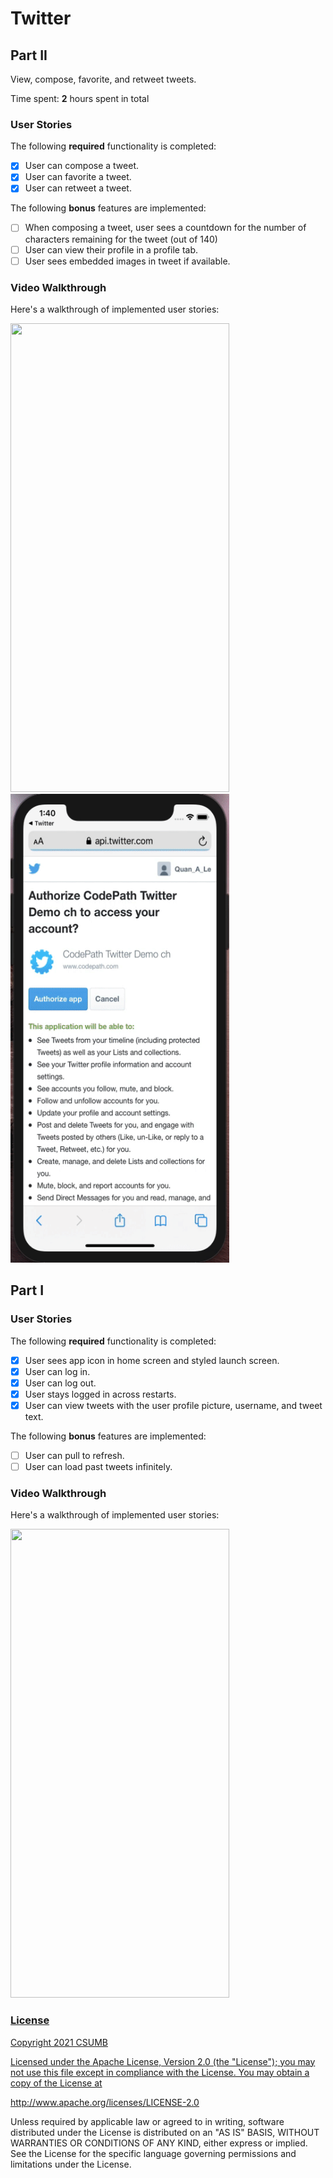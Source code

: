 # Twitter

## Part II

View, compose, favorite, and retweet tweets.

Time spent: **2** hours spent in total

### User Stories

The following **required** functionality is completed:

- [x] User can compose a tweet.
- [x] User can favorite a tweet.
- [x] User can retweet a tweet.

The following **bonus** features are implemented:

- [ ] When composing a tweet, user sees a countdown for the number of characters remaining for the tweet (out of 140)
- [ ] User can view their profile in a profile tab.
- [ ] User sees embedded images in tweet if available.

### Video Walkthrough

Here's a walkthrough of implemented user stories:

<p float="left">
<a href="Twitter-part1.gif"><img src="Twitter-part1.gif" height="750" width="350"></a>
<a href="Twitter-part2.gif"><img src="Twitter-part2.gif" height="750" width="350"></a>
</p>

## Part I

### User Stories

The following **required** functionality is completed:

- [x] User sees app icon in home screen and styled launch screen.
- [x] User can log in.
- [x] User can log out.
- [x] User stays logged in across restarts.
- [x] User can view tweets with the user profile picture, username, and tweet text.

The following **bonus** features are implemented:

- [ ] User can pull to refresh.
- [ ] User can load past tweets infinitely.

### Video Walkthrough

Here's a walkthrough of implemented user stories:

<a href="Twitter-part1.gif"><img src="Twitter-part1.gif" height="750" width="350">

### License

Copyright 2021 CSUMB

Licensed under the Apache License, Version 2.0 (the "License");
you may not use this file except in compliance with the License.
You may obtain a copy of the License at

http://www.apache.org/licenses/LICENSE-2.0

Unless required by applicable law or agreed to in writing, software
distributed under the License is distributed on an "AS IS" BASIS,
WITHOUT WARRANTIES OR CONDITIONS OF ANY KIND, either express or implied.
See the License for the specific language governing permissions and
limitations under the License.
